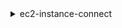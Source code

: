 <details><summary>ec2-instance-connect</summary><blockquote>

- **<details><summary>help</summary><blockquote>**

  * 


- **<details><summary>send-serial-console-ssh-public-key</summary><blockquote>**

  * --instance-id
  * --serial-port
  * --ssh-public-key
  * --cli-input-json
  * --cli-input-yaml
  * --generate-cli-skeleton


- **<details><summary>send-ssh-public-key</summary><blockquote>**

  * --instance-id
  * --instance-os-user
  * --ssh-public-key
  * --availability-zone
  * --cli-input-json
  * --cli-input-yaml
  * --generate-cli-skeleton


</blockquote></details>
</blockquote></details>
</blockquote></details>
</blockquote></details>
